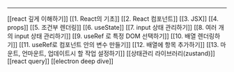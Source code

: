 
---

[[react 깊게 이해하기]]
[[1. React의 기초]]
[[2. React 컴포넌트]]
[[3. JSX]]
[[4. props]]
[[5. 조건부 렌더링]]
[[6. useState]]
[[7. input 상태 관리하기]]
[[8. 여러 개의 input 상태 관리하기]]
[[9. useRef 로 특정 DOM 선택하기]]
[[10. 배열 렌더링하기]]
[[11. useRef로 컴포넌트 안의 변수 만들기]]
[[12. 배열에 항목 추가하기]]
[[13.  마운트, 언마운트, 업데이트시 할 작업 설정하기]]
[[상태관리 라이브러리(zustand)]]
[[react query]]
[[electron deep dive]]
